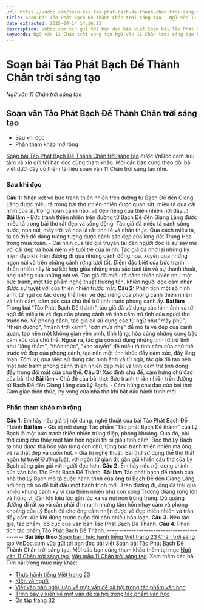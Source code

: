 ```yaml
---
url: https://vndoc.com/soan-bai-tao-phat-bach-de-thanh-chan-troi-sang-tao-305054
title: Soạn bài Tảo Phát Bạch Đế Thành Chân trời sáng tạo - Ngữ văn 11 Chân trời sáng tạo - VnDoc.com
date_extracted: 2025-04-14 14:16:13
description: VnDoc.com xin gửi tới bạn đọc bài viết Soạn bài Tảo Phát Bạch Đế Thành Chân trời sáng tạo để bạn đọc cùng tham khảo và có thêm tài liệu học văn 11 Chân trời sáng tạo nhé.
keywords: Ngữ văn 11 Chân trời sáng tạo,Ngữ văn 11 Chân trời sáng tạo bài Tảo Phát Bạch Đế Thành,Soạn văn 11 Chân trời sáng tạo,văn 11 Chân trời sáng tạo,soạn văn 11 Chân trời,ngữ văn 11 Chân trời,Soạn bài Tảo Phát Bạch Đế Thành Chân trời sáng tạo,Soạn bài Tảo Phát Bạch Đế Thành,Tảo Phát Bạch Đế Thành,Soạn văn Tảo Phát Bạch Đế Thành
---
```


# Soạn bài Tảo Phát Bạch Đế Thành Chân trời sáng tạo
 _Ngữ văn 11 Chân trời sáng tạo_
## Soạn văn Tảo Phát Bạch Đế Thành Chân trời sáng tạo
  * Sau khi đọc
  * Phần tham khảo mở rộng

[Soạn bài Tảo Phát Bạch Đế Thành Chân trời sáng tạo](<https://vndoc.com/soan-bai-tao-phat-bach-de-thanh-chan-troi-sang-tao-305054>) được VnDoc.com sưu tầm và xin gửi tới bạn đọc cùng tham khảo. Mời các bạn cùng theo dõi bài viết dưới đây có thêm tài liệu soạn văn 11 Chân trời sáng tạo nhé.
### Sau khi đọc
**Câu 1:** Nhận xét về bức tranh thiên nhiên trên đường từ Bạch Đế đến Giang Lăng được miêu tả trong bài thơ \(thiên nhiên được quan sát, miêu tả qua cái nhìn của ai, trong hoàn cảnh nào, vẻ đẹp riêng của thiên nhiên nơi đây…\)
**Bài làm**
\- Bức tranh thiên nhiên trên đường từ Bạch Đế đến Giang Lăng được miêu tả trong bài thơ rất đẹp và sống động. Tác giả đã miêu tả cảnh sông nước, non núi, mây trời và hoa lá rất tinh tế và chân thực. Qua cách miêu tả, ta có thể dễ dàng tưởng tượng được cảnh sắc đẹp của lòng đất Trung Hoa trong mùa xuân.
\- Cái nhìn của tác giả truyền tải đến người đọc là sự say mê với cái đẹp và hoài niệm về tuổi trẻ của mình. Tác giả đã nhớ lại những kỷ niệm đẹp khi trên đường đi qua những cánh đồng hoa, xuyên qua những ngọn núi và trên những cánh rừng tươi tốt.
Điểm đặc biệt của bức tranh thiên nhiên này là sự kết hợp giữa những màu sắc tươi tắn và sự thanh thoát, nhẹ nhàng của những nét vẽ. Tác giả đã miêu tả cảnh thiên nhiên như một bức tranh, một tác phẩm nghệ thuật trường tồn, khiến người đọc cảm nhận được sự tuyệt vời của thiên nhiên trước mắt.
**Câu 2:** Phân tích một số hình ảnh, từ ngữ có tác dụng thể hiện vẻ đẹp riêng của phong cảnh thiên nhiên và tình cảm, cảm xúc của chủ thể trữ tình trước phong cảnh ấy.
**Bài làm**
Trong bài "Tảo Phát Bạch Đế thành", tác giả đã sử dụng các hình ảnh và từ ngữ để miêu tả vẻ đẹp của phong cảnh và tình cảm trữ tình của người thơ trước nó.
Về phong cảnh, tác giả đã sử dụng các từ ngữ như "mây phủ", "thiên đường", "mảnh trời xanh", "cơn mưa nhẹ" để mô tả vẻ đẹp của cảnh quan, tạo nên một không gian yên bình, tĩnh lặng, hòa cùng những cung bậc cảm xúc của chủ thể.
Ngoài ra, tác giả còn sử dụng những tình từ trữ tình như "lặng thầm", "thổn thức", "xao xuyến" để miêu tả tình cảm của chủ thể trước vẻ đẹp của phong cảnh, tạo nên một tình khúc đầy cảm xúc, đầy lãng mạn.
Tóm lại, qua việc sử dụng các hình ảnh và từ ngữ, tác giả đã tạo nên một bức tranh phong cảnh thiên nhiên đẹp mắt và tình cảm trữ tình đong đầy trong đôi mắt của chủ thể.
**Câu 3:** Xác định chủ đề, cảm hứng chủ đạo của bài thơ
**Bài làm**
\- Chủ đề của bài thơ: Bức tranh thiên nhiên trên đường từ Bạch Đế đến Giang Lăng của Lý Bạch.
\- Cảm hứng chủ đạo của bài thơ: Cảm giác thổn thức, hy vọng của nhà thơ khi bắt đầu hành trình mới.
### Phần tham khảo mở rộng
**Câu 1.** Em hãy nêu giá trị nội dung, nghệ thuật của bài Tảo Phát Bạch Đế Thành
**Bài làm**
\- Giá trị nội dung:
Tác phẩm “Tảo phát Bạch Đế thành” của Lý Bạch là một bức tranh thiên nhiên trùng điệp, phóng khoáng. Qua đó, bài thơ cũng cho thấy một tâm hồn người thi sĩ giàu tình cảm. Đọc thơ Lý Bạch ta như được thả hồn vào từng con chữ, từng bức tranh thiên nhiên mà ông vẽ ra thật đẹp và cuốn hút.
\- Giá trị nghệ thuật:
Bài thơ sử dụng thể thơ thất ngôn tứ tuyệt Đường luật, với ngôn từ giản dị, gần gũi khiến câu thơ của Lý Bạch càng gần gũi với người đọc hơn.
**Câu 2.** Em hãy nêu nội dung chính của văn bản Tảo Phát Bạch Đế Thành.
**Bài làm**
Tảo phát bạch đế thành của nhà thơ Lý Bạch mô tả cuộc hành trình của ông từ Bạch Đế đến Giang Lăng, nơi ông rời bỏ để bắt đầu một hành trình mới. Trên đường đi, ông đã trải qua nhiều khung cảnh kỳ vĩ của thiên nhiên như con sông Trường Giang rộng lớn và hùng vĩ, đàn khỉ kêu lúc gần lúc xa và núi non trùng trùng. Dù quãng đường đi rất xa và cần phải đi nhanh nhưng tâm hồn nhạy cảm và phóng khoáng của Lý Bạch đã cho ông cảm nhận được vẻ đẹp thiên nhiên và tràn đầy cảm xúc khi đứng trước cuộc đời còn nhiều hỗn loạn.
**Câu 3.** Nêu tác giả, tác phẩm, bố cục của văn bản Tảo Phát Bạch Đế Thành.
**Câu 4.** Phân tích tác phẩm Tảo Phát Bạch Đế Thành.
\--------------------------------------------
**Bài tiếp theo:**[Soạn bài Thực hành tiếng Việt trang 23 Chân trời sáng tạo](<https://vndoc.com/soan-bai-thuc-hanh-tieng-viet-trang-23-chan-troi-sang-tao-305056>)
VnDoc.com vừa gửi tới bạn đọc bài viết Soạn bài Tảo Phát Bạch Đế Thành Chân trời sáng tạo. Mời các bạn cùng tham khảo thêm tại mục [Ngữ văn 11 Chân trời sáng tạo](<https://vndoc.com/ngu-van-11-chan-troi-sang-tao>), [Văn mẫu 11 Chân trời sáng tạo](<https://vndoc.com/van-mau-lop-11-chan-troi-sang-tao>).
Xem thêm các bài Tìm bài trong mục này khác:
  * [Thực hành tiếng Việt trang 23](</soan-bai-thuc-hanh-tieng-viet-trang-23-chan-troi-sang-tao-305056>)
  * [Kiến và người](</soan-bai-kien-va-nguoi-chan-troi-sang-tao-305057>)
  * [Viết văn bản nghị luận về một vấn đề xã hội trong tác phẩm văn học](</soan-bai-viet-van-ban-nghi-luan-ve-mot-van-de-xa-hoi-trong-tac-pham-van-hoc-chan-troi-sang-tao-305062>)
  * [Trình bày ý kiến về một vấn đề xã hội trong tác phẩm văn học](</soan-bai-trinh-bay-y-kien-ve-mot-van-de-xa-hoi-trong-tac-pham-van-hoc-chan-troi-sang-tao-305073>)
  * [Ôn tập trang 32](</soan-bai-on-tap-trang-32-chan-troi-sang-tao-305140>)

